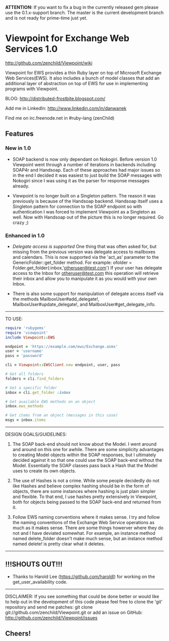 **ATTENTION:** If you want to fix a bug in the currently released gem please use the 0.1.x-support branch. The master is the current development branch and is not ready for prime-time just yet.

# Viewpoint for Exchange Web Services 1.0
http://github.com/zenchild/Viewpoint/wiki

Viewpoint for EWS provides a thin Ruby layer on top of Microsoft Exchange
Web Services(EWS). It also includes a bunch of model classes that add an
additional layer of abstraction on top of EWS for use in implementing
programs with Viewpoint.

BLOG:  http://distributed-frostbite.blogspot.com/

Add me in LinkedIn:  http://www.linkedin.com/in/danwanek

Find me on irc.freenode.net in #ruby-lang (zenChild)

## Features

### New in 1.0

* SOAP backend is now only dependant on Nokogiri. Before version 1.0 Viewpoint
went through a number of iterations in backends including SOAP4r and Handsoap.
Each of these approaches had major issues so in the end I decided it was
easiest to just build the SOAP messages with Nokogiri since I was using it as
the parser for response messages already.

* Viewpoint is no longer built on a Singleton pattern. The reason it was
previously is because of the Handsoap backend. Handsoap itself uses a
Singleton pattern for connection to the SOAP endpoint so with authentication
I was forced to implement Viewpoint as a Singleton as well. Now with Handsoap
out of the picture this is no longer required. Go crazy ;)

### Enhanced in 1.0

* *Delegate access is supported*
  One thing that was often asked for, but missing from the previous version
  was delegate access to mailboxes and calendars.  This is now supported via
  the 'act_as' parameter to the GenericFolder::get_folder method. For example:
  ofolder = Folder.get_folder(:inbox,'otheruser@test.com')
  If your user has delegate access to the Inbox for otheruser@test.com this
  operation will retrieve their inbox and allow you to manipulate it as you
  would with your own Inbox.

* There is also some support for manipulation of delegate access itself via
  the methods MailboxUser#add_delegate!, MailboxUser#update_delegate!, and 
  MailboxUser#get_delegate_info.

--------------------------------------------------------------------------
TO USE:

```ruby
require 'rubygems'
require 'viewpoint'
include Viewpoint::EWS

endpoint = 'https://example.com/ews/Exchange.asmx'
user = 'username'
pass = 'password'

cli = Viewpoint::EWSClient.new endpoint, user, pass

# Get all folders
folders = cli.find_folders

# Get a specific folder
inbox = cli.get_folder :inbox

# Get available EWS methods on an object
inbox.ews_methods

# Get items from an object (messages in this case)
msgs = inbox.items
```

--------------------------------------------------------------------------
DESIGN GOALS/GUIDELINES:

  1. The SOAP back-end should not know about the Model.
    I went around and around on this one for awhile.  There are some
    simplicity advantages to creating Model objects within the SOAP
    responses, but I ultimately decided against it so that one could use
    the SOAP back-end without the Model.  Essentially the SOAP classes
    pass back a Hash that the Model uses to create its own objects.

  2. The use of Hashes is not a crime.
    While some people decidedly do not like Hashes and believe complex
    hashing should be in the form of objects, there are some instances
    where hashing is just plain simpler and flexible.  To that end, I use
    hashes pretty extensively in Viewpoint, both for objects being passed
    to the SOAP back-end and returned from it.

  3. Follow EWS naming conventions where it makes sense.
    I try and follow the naming conventions of the Exchange Web Service
    operations as much as it makes sense.  There are some things howerver
    where they do not and I have deviated somewhat.  For example,
    an instance method named delete_folder doesn't make much sense, but
    an instance method named delete! is pretty clear what it deletes.
--------------------------------------------------------------------------
!!!SHOUTS OUT!!!
--------------------------------------------------------------------------
* Thanks to Harold Lee (https://github.com/haroldl) for working on the
  get_user_availability code.
--------------------------------------------------------------------------
DISCLAIMER:  If you see something that could be done better or would like
to help out in the development of this code please feel free to clone the
'git' repository and send me patches:
git clone git://github.com/zenchild/Viewpoint.git
or add an issue on GitHub:
http://github.com/zenchild/Viewpoint/issues

Cheers!
--------------------------------------------------------------------------
